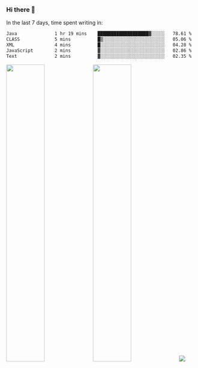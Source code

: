 ### Hi there 👋

In the last 7 days, time spent writing in:

<!--START_SECTION:waka-->

```txt
Java              1 hr 19 mins    ███████████████████▓░░░░░   78.61 %
CLASS             5 mins          █▒░░░░░░░░░░░░░░░░░░░░░░░   05.06 %
XML               4 mins          █░░░░░░░░░░░░░░░░░░░░░░░░   04.28 %
JavaScript        2 mins          ▓░░░░░░░░░░░░░░░░░░░░░░░░   02.86 %
Text              2 mins          ▓░░░░░░░░░░░░░░░░░░░░░░░░   02.35 %
```

<!--END_SECTION:waka-->

<img src="https://wakatime.com/share/@jimtje/5d0c92de-08f8-4a72-8f2f-6a9693d1e318.svg" width=45% height=45%> <img src="https://wakatime.com/share/@jimtje/501498ae-bda5-4da7-a89d-b40bcdd5556d.svg" width=45% height=45%>
![](https://hit.yhype.me/github/profile?user_id=43537315)
